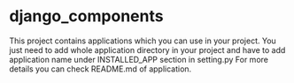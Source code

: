 # django_components
This project contains applications which you can use in your project.
You just need to add whole application directory in your project and have to add application name under INSTALLED_APP section in setting.py
For more details you can check README.md of application.
